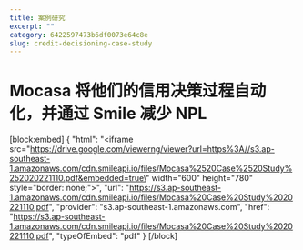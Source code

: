```yaml
---
title: 案例研究
excerpt: ""  
category: 6422597473b6df0073e64c8e  
slug: credit-decisioning-case-study
---
```


# Mocasa 将他们的信用决策过程自动化，并通过 Smile 减少 NPL


[block:embed]
{
"html": "<iframe src=\"https://drive.google.com/viewerng/viewer?url=https%3A//s3.ap-southeast-1.amazonaws.com/cdn.smileapi.io/files/Mocasa%2520Case%2520Study%252020221110.pdf&embedded=true\" width=\"600\" height=\"780\" style=\"border: none;\"></iframe>",
"url": "https://s3.ap-southeast-1.amazonaws.com/cdn.smileapi.io/files/Mocasa%20Case%20Study%2020221110.pdf",
"provider": "s3.ap-southeast-1.amazonaws.com",
"href": "https://s3.ap-southeast-1.amazonaws.com/cdn.smileapi.io/files/Mocasa%20Case%20Study%2020221110.pdf",
"typeOfEmbed": "pdf"
}
[/block]

